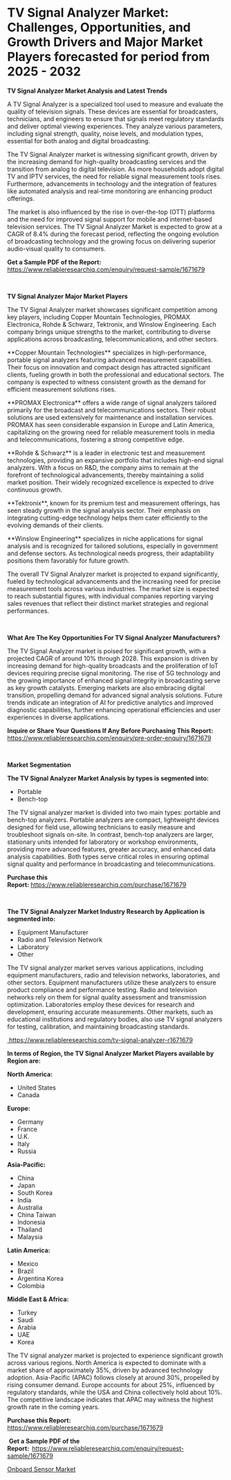 <p><h1>TV Signal Analyzer Market: Challenges, Opportunities, and Growth Drivers and Major Market Players forecasted for period from 2025 - 2032</h1></p><p><strong>TV Signal Analyzer Market Analysis and Latest Trends</strong></p>
<p><p>A TV Signal Analyzer is a specialized tool used to measure and evaluate the quality of television signals. These devices are essential for broadcasters, technicians, and engineers to ensure that signals meet regulatory standards and deliver optimal viewing experiences. They analyze various parameters, including signal strength, quality, noise levels, and modulation types, essential for both analog and digital broadcasting.</p><p>The TV Signal Analyzer market is witnessing significant growth, driven by the increasing demand for high-quality broadcasting services and the transition from analog to digital television. As more households adopt digital TV and IPTV services, the need for reliable signal measurement tools rises. Furthermore, advancements in technology and the integration of features like automated analysis and real-time monitoring are enhancing product offerings. </p><p>The market is also influenced by the rise in over-the-top (OTT) platforms and the need for improved signal support for mobile and internet-based television services. The TV Signal Analyzer Market is expected to grow at a CAGR of 8.4% during the forecast period, reflecting the ongoing evolution of broadcasting technology and the growing focus on delivering superior audio-visual quality to consumers.</p></p>
<p><strong>Get a Sample PDF of the Report:&nbsp;</strong> <a href="https://www.reliableresearchiq.com/enquiry/request-sample/1671679?utm_campaign=2325&utm_medium=2&utm_source=Github&utm_content=ia&utm_term=06042025&utm_id=tv-signal-analyzer">https://www.reliableresearchiq.com/enquiry/request-sample/1671679</a></p>
<p>&nbsp;</p>
<p><strong>TV Signal Analyzer Major Market Players</strong></p>
<p><p>The TV Signal Analyzer market showcases significant competition among key players, including Copper Mountain Technologies, PROMAX Electronica, Rohde & Schwarz, Tektronix, and Winslow Engineering. Each company brings unique strengths to the market, contributing to diverse applications across broadcasting, telecommunications, and other sectors.</p><p>**Copper Mountain Technologies** specializes in high-performance, portable signal analyzers featuring advanced measurement capabilities. Their focus on innovation and compact design has attracted significant clients, fueling growth in both the professional and educational sectors. The company is expected to witness consistent growth as the demand for efficient measurement solutions rises.</p><p>**PROMAX Electronica** offers a wide range of signal analyzers tailored primarily for the broadcast and telecommunications sectors. Their robust solutions are used extensively for maintenance and installation services. PROMAX has seen considerable expansion in Europe and Latin America, capitalizing on the growing need for reliable measurement tools in media and telecommunications, fostering a strong competitive edge.</p><p>**Rohde & Schwarz** is a leader in electronic test and measurement technologies, providing an expansive portfolio that includes high-end signal analyzers. With a focus on R&D, the company aims to remain at the forefront of technological advancements, thereby maintaining a solid market position. Their widely recognized excellence is expected to drive continuous growth.</p><p>**Tektronix**, known for its premium test and measurement offerings, has seen steady growth in the signal analysis sector. Their emphasis on integrating cutting-edge technology helps them cater efficiently to the evolving demands of their clients.</p><p>**Winslow Engineering** specializes in niche applications for signal analysis and is recognized for tailored solutions, especially in government and defense sectors. As technological needs progress, their adaptability positions them favorably for future growth.</p><p>The overall TV Signal Analyzer market is projected to expand significantly, fueled by technological advancements and the increasing need for precise measurement tools across various industries. The market size is expected to reach substantial figures, with individual companies reporting varying sales revenues that reflect their distinct market strategies and regional performances.</p></p>
<p>&nbsp;</p>
<p><strong>What Are The Key Opportunities For TV Signal Analyzer Manufacturers?</strong></p>
<p><p>The TV Signal Analyzer market is poised for significant growth, with a projected CAGR of around 10% through 2028. This expansion is driven by increasing demand for high-quality broadcasts and the proliferation of IoT devices requiring precise signal monitoring. The rise of 5G technology and the growing importance of enhanced signal integrity in broadcasting serve as key growth catalysts. Emerging markets are also embracing digital transition, propelling demand for advanced signal analysis solutions. Future trends indicate an integration of AI for predictive analytics and improved diagnostic capabilities, further enhancing operational efficiencies and user experiences in diverse applications.</p></p>
<p><strong>Inquire or Share Your Questions If Any Before Purchasing This Report:</strong> <a href="https://www.reliableresearchiq.com/enquiry/pre-order-enquiry/1671679?utm_campaign=2325&utm_medium=2&utm_source=Github&utm_content=ia&utm_term=06042025&utm_id=tv-signal-analyzer">https://www.reliableresearchiq.com/enquiry/pre-order-enquiry/1671679</a></p>
<p>&nbsp;</p>
<p><strong>Market Segmentation</strong></p>
<p><strong>The TV Signal Analyzer Market Analysis by types is segmented into:</strong></p>
<p><ul><li>Portable</li><li>Bench-top</li></ul></p>
<p><p>The TV signal analyzer market is divided into two main types: portable and bench-top analyzers. Portable analyzers are compact, lightweight devices designed for field use, allowing technicians to easily measure and troubleshoot signals on-site. In contrast, bench-top analyzers are larger, stationary units intended for laboratory or workshop environments, providing more advanced features, greater accuracy, and enhanced data analysis capabilities. Both types serve critical roles in ensuring optimal signal quality and performance in broadcasting and telecommunications.</p></p>
<p><strong>Purchase this Report:&nbsp;</strong><a href="https://www.reliableresearchiq.com/purchase/1671679?utm_campaign=2325&utm_medium=2&utm_source=Github&utm_content=ia&utm_term=06042025&utm_id=tv-signal-analyzer">https://www.reliableresearchiq.com/purchase/1671679</a></p>
<p>&nbsp;</p>
<p><strong>The TV Signal Analyzer Market Industry Research by Application is segmented into:</strong></p>
<p><ul><li>Equipment Manufacturer</li><li>Radio and Television Network</li><li>Laboratory</li><li>Other</li></ul></p>
<p><p>The TV signal analyzer market serves various applications, including equipment manufacturers, radio and television networks, laboratories, and other sectors. Equipment manufacturers utilize these analyzers to ensure product compliance and performance testing. Radio and television networks rely on them for signal quality assessment and transmission optimization. Laboratories employ these devices for research and development, ensuring accurate measurements. Other markets, such as educational institutions and regulatory bodies, also use TV signal analyzers for testing, calibration, and maintaining broadcasting standards.</p></p>
<p><a href="https://www.reliableresearchiq.com/tv-signal-analyzer-r1671679?utm_campaign=2325&utm_medium=2&utm_source=Github&utm_content=ia&utm_term=06042025&utm_id=tv-signal-analyzer">&nbsp;https://www.reliableresearchiq.com/tv-signal-analyzer-r1671679</a></p>
<p><strong>In terms of Region, the TV Signal Analyzer Market Players available by Region are:</strong></p>
<p>
    <p> <strong> North America: </strong>
        <ul>
            <li>United States</li>
            <li>Canada</li>
        </ul>
        </p> 
    <p> <strong> Europe: </strong>
        <ul>
            <li>Germany</li>
            <li>France</li>
            <li>U.K.</li>
            <li>Italy</li>
            <li>Russia</li>
        </ul>
        </p> 
    <p> <strong> Asia-Pacific: </strong>
        <ul>
            <li>China</li>
            <li>Japan</li>
            <li>South Korea</li>
            <li>India</li>
            <li>Australia</li>
            <li>China Taiwan</li>
            <li>Indonesia</li>
            <li>Thailand</li>
            <li>Malaysia</li>
        </ul>
        </p> 
    <p> <strong> Latin America: </strong>
        <ul>
            <li>Mexico</li>
            <li>Brazil</li>
            <li>Argentina Korea</li>
            <li>Colombia</li>
        </ul>
        </p> 
    <p> <strong> Middle East & Africa: </strong>
        <ul>
            <li>Turkey</li>
            <li>Saudi</li>
            <li>Arabia</li>
            <li>UAE</li>
            <li>Korea</li>
        </ul>
    </p>
    </p>
<p><p>The TV signal analyzer market is projected to experience significant growth across various regions. North America is expected to dominate with a market share of approximately 35%, driven by advanced technology adoption. Asia-Pacific (APAC) follows closely at around 30%, propelled by rising consumer demand. Europe accounts for about 25%, influenced by regulatory standards, while the USA and China collectively hold about 10%. The competitive landscape indicates that APAC may witness the highest growth rate in the coming years.</p></p>
<p><strong>Purchase this Report: </strong><a href="https://www.reliableresearchiq.com/purchase/1671679?utm_campaign=2325&utm_medium=2&utm_source=Github&utm_content=ia&utm_term=06042025&utm_id=tv-signal-analyzer">https://www.reliableresearchiq.com/purchase/1671679</a></p>
<p>&nbsp;<strong>Get a Sample PDF of the Report:&nbsp;&nbsp;</strong><a href="https://www.reliableresearchiq.com/enquiry/request-sample/1671679?utm_campaign=2325&utm_medium=2&utm_source=Github&utm_content=ia&utm_term=06042025&utm_id=tv-signal-analyzer">https://www.reliableresearchiq.com/enquiry/request-sample/1671679</a></p>
<p><strong></strong></p>
<p><p><a href="https://github.com/kathiestrine5ty/Market-Research-Report-List-2/blob/main/onboard-sensor-market.md?utm_campaign=2325&utm_medium=2&utm_source=Github&utm_content=ia&utm_term=06042025&utm_id=tv-signal-analyzer">Onboard Sensor Market</a></p></p>